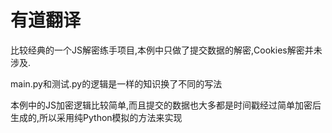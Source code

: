 <h1>有道翻译</h1>
<p>比较经典的一个JS解密练手项目,本例中只做了提交数据的解密,Cookies解密并未涉及.</p>
<p>main.py和测试.py的逻辑是一样的知识换了不同的写法</p>
<p>本例中的JS加密逻辑比较简单,而且提交的数据也大多都是时间戳经过简单加密后生成的,所以采用纯Python模拟的方法来实现</p>
